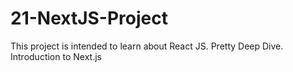 # 21-NextJS-Project

This project is intended to learn about React JS. Pretty Deep Dive. Introduction to Next.js